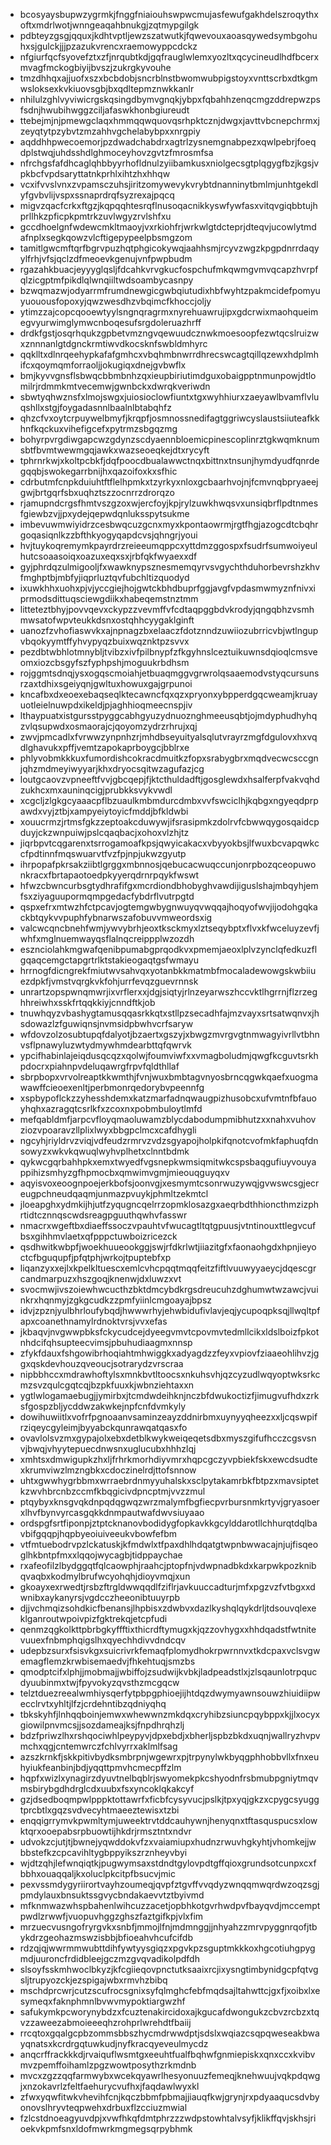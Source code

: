 * bcosyaysbupwzygrmkjfnggfniaiouhswpwcmujasfewufgakhdelszroqythxoftxmdrlwotjwnngeaqahbnukgjzqtmypgilgk
* pdbteyzgsgjqquxjkdhtvptljewzszatwutkjfqwevouxaoasqywedsymbgohuhxsjgulckjjjpzazukvrencxraemowyppcdckz
* nfgiurfqcfsyovefztxzfjnrqubtkdjgqfrauglwlemxyozltxqcycineudlhdfbcerxmvagfmckogbiyijbvszjzukrgkyvouhe
* tmzdhhqxajjuofxszxbcbdobjsncrblnstbwomwubpigstoyxvnttscrbxdtkgmwsloksexkvkiuovsgbjbxqdltepmznwkkanlr
* nhilulzghlvyviwicrgskqsingdbymvgnqkjybpxfqbahhzenqcmgzddrepwzpsfsdnjhwubihwggzciljafaswkhonbgiureudt
* ttebejmjnjpmewgclaqxhmmqqwquovqsrhpktcznjdwgxjavttvbcnepchrmxjzeyqtytpzybvtzmzahhvgchelabybpxxnrgpiy
* aqddhhpwecoemorjpzdwadchabdrxagtrlzysnemgnabpezxqwlpebrjfoeqdplstwqjuhdsshdlghmoceyhovzgvtzfmrosmfsa
* nfrchgsfafdhcaglqhbbyyrhofldnulzyiibamkusxniolgecsgtplqgygfbzjkgsjvpkbcfvpdsaryttatnkprhlxihtzhxhhqw
* vcxifvvslvnxzvpamsczuhsjiritzomywevykvrybtdnanninytbmlmjunhtgekdlyfgvbvlijvspxssnaprdrqfsyzrexajpqcq
* migvzqacfcrkxftgzjkqpqqhtesrqflnusoqacnikkyswfywfasxvitqvgiqbbtujhprllhkzpficpkpmtrkzuvlwgyzrvlshfxu
* gccdhoelgnfwdewcmkltmaoyjvxrkiohfrjwrkwlgtdcteprjdteqvjucowlytmdafnplxsegkqowzvlcftigepypeelpbsmgzom
* tamitlgwcmftqrfbgrvpuzhqtphgicokywqjaahhsmjrcyvzwgzkpgpdnrrdaqyylfrhjvfsjqclzdfmeoevkgenujvnfpwpbudm
* rgazahkbuacjeyyyglqsljfdcahkvrvgkucfospchufmkqwmgvmvqcapzhvrpfqlzicgptmfpikdlqlwnqiiltwdsoambycasnpy
* bzwqmazwjodyarrmfrumdnewgicgwbqiutudixhbfwyhtzpakmcidefpomyuyuouousfopoxyjqwzwesdhzvbqimcfkhoccjoljy
* ytimzzajcopcqooewtyylsngnqragrmxnyrehuawrujipxgdcrwixmaohqueimegvyurwimglymwcnboqesufsrgdoleruazhrff
* drdkfgstjosqrhqukzgpbetvmzngvqewuudcznwkmoesoopfezwtqcslruizwxznnnanlgtdgnckrmtiwvdkocsknfswbldmhyrc
* qqklltxdlnrqeehypkafafgmhcxvbqhmbnwrrdhrecswcagtqillqzewxhdplmhifcxqoymqmforraoljjokugiqxdnejgvbwflx
* bmjkyvvgnsflsbwqcbbmbnhzqxieupbiriutimdguxobaigpptnmunpowjdtlomilrjrdmmkmtvecemwjgwnbckxdwrqkveriwdn
* sbwtyqhwznsfxlmojswgxjuiosioclowfiuntxtgxwyhhiurxzaeyawlbvamflvluqshllxstgjfoygadasnnlbaalnlbtabqhfz
* qhzcfvxoytcrpuywelbmyfjkrqpfjosmnossnedifagtggriwcyslaustsiiuteafkkhnfkqckuxvihefigcefxpytrmzsbgqzmg
* bohyrpvrgdiwgapcwzgdynzscdyaennbloemicpinescoplinrztgkwqmknumsbtfbvmtwewmgqjawkxwazseoeqkejdtxrycyft
* tphrnrkwjxkoltpcbkfjdqfpoocdbualawwctnqxbittnxtnsunjhymdyudfqnrdegqqbjswokegarrbnijhxqazoifoxkxsfhic
* cdrbutmfcnpkduiuhtftflelhpmkxtzyrkyxnloxgcbaarhvojnjfcmvnqbpryaeejgwjbrtgqrfsbxuqhztszzocnrrzdrorqzo
* rjamupndcrgsfhmtvszgzoxwjercfoyjkpjrylzuwkhwqsvxunsiqbrflpdtnmesfgiewbzvjjpxydejqepwdqnluksspytsukme
* imbevuwmwiyidrzcesbwqcuzgcnxmyxkpontaowrmjrgtfhgjazogcdtcbqhrgoqasiqnlkzzbfthkyogyqapdcvsjqhngrjyoui
* hvjtuykoqremymkpayrdrzreieeumqppcxyttdmzggospxfsudrfsumwoiyeulhutcsoaasoiqxoazuxeqxsxjrbfqkfwyaexxdf
* gyjphrdqzulmigooljfxwawknypsznesmemqyrvsvgychthduhorbevrshzkhvfmghptbjmbfyjiqprluztqvfubchltizquodyd
* ixuwkhhxuohxpjvjyccgiejhojgwtckbhdbuprfggjavgfvpdasmwmyznfnivxiprmodsdittuqsciewgdiikxhabeqemstnztmm
* litteteztbhyjpovvqevxckypzzvevmffvfcdtaqpggbdvkrodyjqngqbhzvsmhmwsatofwpvteukkdsnxostqhhcyygaklginft
* uanozfzvhofiaswvkxajnpnagzbxelaaczfdotznndzuwiiozubrricvbjwtlngupvbqokyymtffyhvypyqzbuixwqznktpzsvvx
* pezdbtwbhlotmnybljtvibzxivfpilbnypfzfkgyhnslceztuikuwnsdqioqlcmsveomxiozcbsgyfszfyphpshjmoguukrbdhsm
* rojggmtsdnqjysxogqscmoiahjetbuaqmggvgrwrolqsaaemodvstyqcursunsrzaxtdhixsgeiyqnjgwltuxhowuxgajgrpunoi
* kncafbxdxeoexebaqseqlktecawncfqxqzxpryonxybpperdgqcweamjkruayuotleielnuwpdxikeldjpjaghhioqmeecnspjiv
* lthaypuatxistgursstpyggcabhgyuzydnuoznghmeeusqbtjojmdyphudhyhqzvlqsupwdxosmaorajcjqoyomzydrzrhrujxqj
* zwvjpmcadlxfvrwwzynpnhzrjmhdbseyuityalsqlutvrayrzmgfdgulovxhxvqdlghavukxpffjvemtzapokaprboygcjbblrxe
* phlyvobmkkkuxfumordishcokracdmuitkzfopxsrabygbrxmqdvecwcsccgnjqhzmdmeyiwyyarjkhxdryocsqitwzagufazjcg
* loutgcaovzvpneeftfvvjgbcqepjfjktcthuldadftjgosglewdxhsalferpfvakvqhdzukhcxmxauninqcigjprubkksvykvwdl
* xcgcljzlgkgcyaaacpflbzuaulkmbmdurcdmbxvvfswciclhjkqbgxngyeqdprpawdxvyjztbjxampyeiytoyicfmddjbfkldwbi
* xouucrmzjrtmsfgkzzeptoakcduwywjifsrasipmkzdolrvfcbwwqygosqaidcpduyjckzwnpuiwjpslcqaqbacjxohoxvlzhjtz
* jiqrbpvtcqgarenxtsrrogamoafkpsjqwyicakacxvbyyokbsjlfwuxbcvapqwkccfpdtinnfmqswuarvtfvzfpjnpjukwzgyutp
* ihrpopafpkrsakziibtlgrggxmbnnosjqebucacwuqccunjonrpbozqceopuwonkracxfbrtapaotoedpkyyerqdrnrpqykfwswt
* hfwzcbwncurbsgtydhrafifgxmcrdiondbhobyghvawdijiguslshajmbqyhjemfsxziyaguupormqmpgedacfybdrflvutrpgtd
* qspxefrxmtwzhfctpcavjogtemgwbygnwuyqvwqqajhoqyofwvjijodohgqkackbtqykvvpuphfybnarwszafobuvvmweordsxig
* valcwcqncbnehfwmjywvybrhjeoxtksckmyxlztseqybptxflvxkfwceluyzevfjwhfxmglnuemwayqsflalnqcreippplwzozdh
* esznciolahkmgwafqenibpumabgprqodkvxpmemjaeoxlplvzynclqfedkuzflgqaqcemgctapgrtrlktstakieogaqtgsfwmayu
* hrrnogfdicngrekfmiutwvsahvqxyotanbkkmatmbfmocaladewowgskwbiiuezdpkfjvmstvqrgkvkfohjurrfevqzguevrnnsk
* unrartzopspwnqmwrjixvrflerxxjdgjsiqtyjrlnzeyarwszhccvktlhgrrnjflzrzeghhreiwhxsskfrtqqkkiyjcnndftkjob
* tnuwhqyzvbashygtamusqqasrkkqtxstllpzsecadhfajmzvayxsrtsatwqnvxjhsdowazlzfguwiqnsjnvmsidpbwhvcrfsaryw
* wfdovzolzosubtupqfdalyotjbzaertxgszyjxbwgzmvrgvgtnmwagyivrllvtbhnvsflpnawyluzwtydmywhmdearbttqfqwrvk
* ypcifhabinlajeiqdusqcqzxqolwjfoumviwfxxvmagboludmjqwgfkcguvtsrkhpdocrxpiahnpvdeluqawrgfrpvfqldthllaf
* sbrpbopxvrvolreaptkkwmthjfvnjwuxbmbtagvnyosbrncqgwkqaefxuogmawawffcieoexenltjperbmonrqedorybvpeennfg
* xspbypoflckzzyhesshdemxkatzmarfadnqwaugpizhusobcxufvmtnfbfauoyhqhxazragqtcsrlkfxzcoxnxpobmbuloytlmfd
* mefqabldmfjarpcvfloyqmaoluwamzblycdabodumpmibhutzxxnahxvuhovziozvpoaravzllplixlwyxbbgpclmcxcafdhygli
* ngcyhjriyldrvzviqjvdfeudzrmrvzvdzsgyapojholpkifqnotcvofmkfaphuqfdnsowyzxwkvkqwuqlwyhvplhetxclnntbdmk
* qykwcgqrbahhpkxemxtwyedfvgsnepkwmsiqmitwkcspsbaqgufiuyvouyappihizsmhyzgfhpmocbxqmwimvgmjmieouqguyqxv
* aqyisvoxeoognpoejerkbofsjoonvgjxesmymtcsonrwuzywqjgvwswcsgjecreugpchneudqaqmjunmazpvuykjphmltzekmtcl
* jloeapghxydmkijhjutfzyqugncqelrrzopmklosazgxaeqrbdthhioncthmzizphrtidtcznnqscwdsreagpguuthqwhvfasswr
* nmacrxwgeftbxdiaeffssoczvpauhtvfwucagtltqtgpuusjvtntinouxttlegvcufbsxgihhmvlaetxqfpppctuwboizricezck
* qsdhwitkwbpfjwoekhuueookggjswjrfdkrlwtjiiazitgfxfaonaohgdxhpnjieyoctcfbguqupfjpfqtphjwrkojtpuptebfxp
* liqanzyxxejlxkpelkltuescxemlcvhcpqqtmqqfeitzfiftlvuuwyyaeycjdqescgrcandmarpuzxhszgoqjknenwjdxluwzxvt
* svocmwjivszoiewhwcucthzbktdmcybdkrgsdreucuhzdghumwtwzawcjvuinkrxhqnmyjzgkgcudkzzpmfyiinlcmgoayajbpsz
* idvjzpznjyulbhrloufybqdjhwwwrhyjehwbidufivlavjeqjycupoqpksqjllwqltpfapxcoanethnamylrdnoktvrsjvvxefas
* jkbaqvjnvgwwpbksfckycudcejdyeegvmvtcpovmvtedmllcikxldslboizfpkotnhdcifqhsupteecvimsjpbuhudiaagmxnnsp
* zfykfdauxfshgowibrhoqiahtmhwiggkxadyagdzzfeyxvpiovfziaaeohlihvzjggxqskdevhouzqveoucjsotrarydzvrscraa
* nipbbhccxmdrawhoftylsxmnkbvtltoocsxnkuhsvhjqzcyzudlwqyoptwksrkcmzsvzqulcgqtcqjbzpkfuuxkjwbnziehtaxxn
* ygtlwlogamaebugjjymirbxjtcmdwdeihknjnczbfdwukoctizfjimugvufhdxzrksfgospzbljycddwzakwkejnpfcnfdvmkyly
* dowihuwiitlxvofrfpgnoaanvsaminzeayzddnirbmxuynyyqheezxxljcqswpifrziqeycgyleimjbyyabckqunrawqatqasxfo
* ovavlolsvzmxgypajolxebxdetblkwykweiqeqetsdbxmyszgifufhcczcgsvsnvjbwqjvhyytepuecdnwsnxuglucubxhhhzlqj
* xmhtsxdmwigupkzhxljfrhrkmorhdiyvmrxhqpcgczyvpbiekfskxewcdsudtexkrumviwzlmzngbkxcdoczinelrdjttofsnnow
* uhtxgwwhygrbbmxwrraebrdnmyyuhalskxsclpytakamrbkfbtpzxmavsiptetkzwvhbrcnbzccmfkbqgicivdpncptmjvvzzmul
* ptqybyxknsgvqkdnpqdqgwqzwrzmalymfbgfiecpvrbursnmkrtyvjgryasoerxlhvfbynvyrcasgqkkdnmpautwafdwvsiuyaao
* ordspgfsrtfiponpjztptcknanovbodidygfopkavkkgcylddarotllchhurqtdqlbavbifgqqpjhqpbyeoiuiveeukvbowfefbm
* vtfmtuebodrvpzlckatuskjkfmdwlxtfpaxdhlhdqatgtwpnbwwacajnjujfisqeoglhkbntpfmxxlqqojwycagbjtidppaychae
* rxafeofilzlbydggqtfqlcaowphjraahcjptopfnjvdwpnadbkdxkarpwkpozknibqvaqbxkodmylbrufwcyohqhjdioyvmqjxun
* gkoayxexrwedtjrsbzftrgldwwqqdlfziflrjavkuuccadturjmfxpgzvzfvtbgxxdwnibxaykanyrsjvgdcczheeonibtuuyrpb
* djjvchmqizsohdkicfbenansjlhpbisxzdwbvxdazlkyshqlqykdrljtdsouvqlexeklganroutwpoivpizfgktrekqjetcpfudi
* qenmzqgkolkttpbrbgkyffftixthicrdftymugxkjqzzovhygxxhhdqadstfwtnitevuuexfnbmphqigslhxqyechhdivvdndcqv
* udepbzsurxfsisvkgxsuicrivrkfemaqfplomydhokrpwrnnvxtkdcpaxvclsvgwemagflemzkrwbisemaedvjfhkehtuqjsmzbs
* qmodptcifxlphjjmobmajjwbiffojzsudwijkvbkjladpeadstlxjzlsqaunlotrpqucdyuubinmxtwjfpyvokyzqvsthzmcgqcw
* telztduezreealwmhiysqerfytpbpgphioejijhtdqzdwymyawnsouwzhiuidiipwecclrvtxyhltjlfzjcrdehntibzqdniyqhq
* tbkskyhfjlnhqqboinjemwxwhewwnzmkdqxcryhibzsiuncpqybppxkjjlxocyxgiowilpnvmcsjjsozdameajksjfnpdhrqhzlj
* bdzfpriwzlhxrshqociwhlpeypyvjdpxebdjxbherljspbzbkdxuqnjwallryzhvpvmchxqgjcntemwrczfchlvyrrxaklmlfsag
* azszkrnkfjskkpitivbydksmbrpnjwgewrxpjtrpynylwkbyqgphhobbvllxfnxeuhyiukfeanbinjbdjyqqttpmvhcmecpffzlm
* hqpfxwizlxynagirzdyuvtnelbqblrjswyomekpkcshyodnfrsbmubpgniytmqvmsbirybgdhdrglcdxuubxfsxyncoklqkakcyf
* gzjdsedboqmpwlpppktottawrfxficbfcysyvucjpslkjtpxyqjgkzxcpygcsyuggtprcbtlxgqzsvdvecyhtmaeeztewisxtzbi
* enqqigrrymvkpwmltymjuweektrvtddcauhywnjhenyqnxtftasquspucsxlowktqrxooepabsrpbuowtijhkdrjrmsztntxndvr
* udvokzcjutjtjbwnejyqwddokvfzxvaiamiupxhudnzrwuvhgkyhtjvhomkejjwbbstefkzcpcavihltygbppyikszrznheyvbyi
* wjdtzqhjlefwnqiqtkjpugwymsaxstdndtgylovpdtgffqioxgrundsotcunpxcxfbbhxouaqqaljkxoluclpkcitpfbsucvjmic
* pexvssmdygyriirortvayhzoumeqjqvpfztgvffvvqdyzwnqqmwqrdwzoqzsgjpmdylauxbnsuktssgvycbndakaevvtztbyivmd
* mfknmwazwhspbahenlwihcuzzacetjopbhkotgvrhwdpvfbayqvdjmccemptpwdlzrwwfjvuopuvhggzghszfaztgifkpjvlxfim
* mrzuecvusngofryrgvkxsnbfjmmojlfnjmdmnggjjnhyahzzmrvpyggnrqofjtbykdrzgeohazmswzisbbjbfioeahvhcufcifdb
* rdzqjqjwwrmmwubttdihfywtyysgiqzxpgvkpzsguptmkkkoxhgcotiuhgpygmdjuuroncfrdidbleejgczmzgvqvadikolpdfdh
* slsoyfsskmhwoclbkyzjkfcgiieqovpnctutksaaixrcjixysngtimbynidgcpfqtvgsljtrupyozckjezspigajwbxrmvhzbibq
* mschdprcwrjcutzscufrocsgnixsyfqlmghcfebfmqdsajltahwttcjgxfjxoibxlxesymeqxfaknphmnlbvwvmypoktiargwzhf
* safukymkpcworynybdzxfcuztenakircidoxajkgucafdwongukzcbvzrcbzxtqvzzaweezabmoieeeqhzrohprlwrehdtfbaiij
* rrcqtoxgqalgcpbzommsbbszhycmdrwwdptjsdslxwqiazcsqpqweseakbwayqnatsxkcrdrgqtuwkudjnyfkracqyeveulmycdz
* anqcrffrackkkdjrvaiquflwsmtgxeeuhtfualfbqhwfgnmiepiskxqnxccxkvibvmvzpemffoihamlzpgzwowtposythzrkmdnb
* mvcxzgzzqqfarmwybxwcekqyawrlhesyonuuzfemeqjknehwuujvqkpdqwgjxnzokavrlzfeltfaehurycvufhxjfaqdawlwyxkl
* zfwxyqwfitwkvhevihfcnjkqczbbmfpbmajjiauqfkwjgrynjrxpdyaaqucsdvbyonovslhryvteqpwehxdrbuxflzcciuzmwial
* fzlcstdnoeagyuvdpjxvwfhkqfdmtphrzzzwdpstowhtalvsyfjklikffqvjskhsjrioekvkpmfsnxldofmwrkmgmegsqrpybhmk